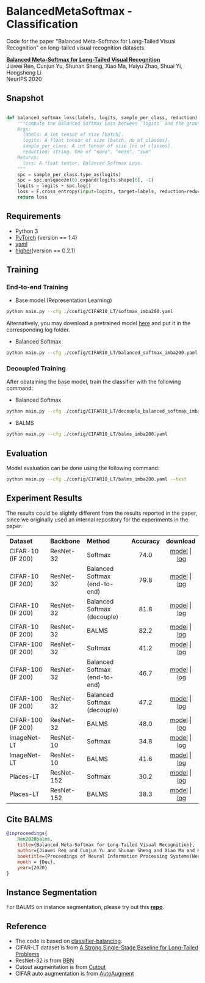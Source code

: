 # BalancedMetaSoftmax - Classification

Code for the paper "Balanced Meta-Softmax for Long-Tailed Visual Recognition" on long-tailed visual recognition datasets.

**[Balanced Meta-Softmax for Long-Tailed Visual Recognition](https://arxiv.org/abs/2007.10740)**  
Jiawei Ren, Cunjun Yu, Shunan Sheng, Xiao Ma, Haiyu Zhao, Shuai Yi, Hongsheng Li  
NeurIPS 2020

## Snapshot
```python

def balanced_softmax_loss(labels, logits, sample_per_class, reduction):
    """Compute the Balanced Softmax Loss between `logits` and the ground truth `labels`.
    Args:
      labels: A int tensor of size [batch].
      logits: A float tensor of size [batch, no_of_classes].
      sample_per_class: A int tensor of size [no of classes].
      reduction: string. One of "none", "mean", "sum"
    Returns:
      loss: A float tensor. Balanced Softmax Loss.
    """
    spc = sample_per_class.type_as(logits)
    spc = spc.unsqueeze(0).expand(logits.shape[0], -1)
    logits = logits + spc.log()
    loss = F.cross_entropy(input=logits, target=labels, reduction=reduction)
    return loss

```
## Requirements 
* Python 3
* [PyTorch](https://pytorch.org/) (version == 1.4)
* [yaml](https://pyyaml.org/wiki/PyYAMLDocumentation)
* [higher](https://github.com/facebookresearch/higher)(version == 0.2.1)



## Training
### End-to-end Training
- Base model (Representation Learning)
```bash
python main.py --cfg ./config/CIFAR10_LT/softmax_imba200.yaml
```
Alternatively, you may download a pretrained model [here](https://drive.google.com/file/d/1laY5ce0-sw3HrHBQZ2Gseo9acbG2CavK/view?usp=sharing) and put it in the corresponding log folder. 
- Balanced Softmax
```bash
python main.py --cfg ./config/CIFAR10_LT/balanced_softmax_imba200.yaml
```
### Decoupled Training
After obataining the base model, train the classifier with the following command:
- Balanced Softmax
```bash
python main.py --cfg ./config/CIFAR10_LT/decouple_balanced_softmax_imba200.yaml
```
- BALMS
```bash
python main.py --cfg ./config/CIFAR10_LT/balms_imba200.yaml
```
## Evaluation

Model evaluation can be done using the following command:
```bash
python main.py --cfg ./config/CIFAR10_LT/balms_imba200.yaml --test
```

## Experiment Results
The results could be slightly different from the results reported in the paper, since we originally used an internal repository for the experiments in the paper.
<table><tbody>
<!-- START TABLE -->
<!-- TABLE HEADER -->
<th valign="bottom", align="left">Dataset</th>
<th valign="bottom", align="left">Backbone</th>
<th valign="bottom", align="left">Method</th>
<th valign="bottom">Accuracy</th>
<th valign="bottom">download</th>

<!-- TABLE BODY -->
<tr>
<td align="left">CIFAR-10 (IF 200)</td>
<td align="left">ResNet-32</td>
<td align="left">Softmax</td>
<td align="center">74.0</td>
<td align="center"><a href="https://drive.google.com/file/d/1laY5ce0-sw3HrHBQZ2Gseo9acbG2CavK/view?usp=sharing">model</a>&nbsp;|&nbsp;<a href="https://drive.google.com/file/d/1KEyA1kaMXXJxzKaZxQK_JyFz6smvP9ib/view?usp=sharing">log</a></td>
</tr>
<tr>
<td align="left">CIFAR-10 (IF 200)</td>
<td align="left">ResNet-32</td>
<td align="left">Balanced Softmax (end-to-end)</td>
<td align="center">79.8</td>
<td align="center"><a href="https://drive.google.com/file/d/17AsyPy5mXavxXJvLiGzWIjgIyoukFSRQ/view?usp=sharing">model</a>&nbsp;|&nbsp;<a href="https://drive.google.com/file/d/1QwJq9BpkSaCVRLJcthONM7oGOD7Hqu3m/view?usp=sharing">log</a></td>
</tr>
<tr>
<td align="left">CIFAR-10 (IF 200)</td>
<td align="left">ResNet-32</td>
<td align="left">Balanced Softmax (decouple)</td>
<td align="center">81.8</td>
<td align="center"><a href="https://drive.google.com/file/d/1VztEqUdA_RCzg0oXk3rebv5EPAF5B6es/view?usp=sharing">model</a>&nbsp;|&nbsp;<a href="https://drive.google.com/file/d/13q6vDu8zMSSX9NFUGqWZe_YxH-__GCTl/view?usp=sharing">log</a></td>
</tr>
<tr>
<td align="left">CIFAR-10 (IF 200)</td>
<td align="left">ResNet-32</td>
<td align="left">BALMS</td>
<td align="center">82.2</td>
<td align="center"><a href="https://drive.google.com/file/d/1CK0mDg8tpPAxnh5ZEx4-6eX3sEdQoXGi/view?usp=sharing">model</a>&nbsp;|&nbsp;<a href="https://drive.google.com/file/d/1WhQbiUvmjxJOIS4HiBUQm2y-N5u7xXCY/view?usp=sharing">log</a></td>
</tr>
<tr>
<td align="left">CIFAR-100 (IF 200)</td>
<td align="left">ResNet-32</td>
<td align="left">Softmax</td>
<td align="center">41.2</td>
<td align="center"><a href="https://www.dropbox.com/s/63q8cf7i62aveo6/model_final.pth?dl=0">model</a>&nbsp;|&nbsp;<a href="https://drive.google.com/file/d/1xsOPbCNZsHbRUkmobFaUCHBPulRRP8Rh/view?usp=sharing">log</a></td>
</tr>
<tr>
<td align="left">CIFAR-100 (IF 200)</td>
<td align="left">ResNet-32</td>
<td align="left">Balanced Softmax (end-to-end)</td>
<td align="center">46.7</td>
<td align="center"><a href="https://drive.google.com/file/d/1Dyutyp7InoaQdePJXZDSrvhSts7y2Z6-/view?usp=sharing">model</a>&nbsp;|&nbsp;<a href="https://drive.google.com/file/d/1tMa88v-ZWPuIMzF0N0XYg9r6xCrpEn0i/view?usp=sharing">log</a></td>
</tr>
<tr>
<td align="left">CIFAR-100 (IF 200)</td>
<td align="left">ResNet-32</td>
<td align="left">Balanced Softmax (decouple)</td>
<td align="center">47.2</td>
<td align="center"><a href="https://drive.google.com/file/d/144mXXEP58hWS1y9RlNo0ThbpdThxT191/view?usp=sharing">model</a>&nbsp;|&nbsp;<a href="https://drive.google.com/file/d/1slP1eln4qq-dG_piLZ8TlGqvR_Ms8a7G/view?usp=sharing">log</a></td>
</tr>
<tr>
<td align="left">CIFAR-100 (IF 200)</td>
<td align="left">ResNet-32</td>
<td align="left">BALMS</td>
<td align="center">48.0</td>
<td align="center"><a href="https://drive.google.com/file/d/1Qc4-F1qFu6ebVEeZSJMdnE_DnMh_siit/view?usp=sharing">model</a>&nbsp;|&nbsp;<a href="https://drive.google.com/file/d/1t4uA6jqMeoeoz_UhgTA_Iog3ZhchX6P7/view?usp=sharing">log</a></td>
</tr>
<tr>
<td align="left">ImageNet-LT</td>
<td align="left">ResNet-10</td>
<td align="left">Softmax</td>
<td align="center">34.8</td>
<td align="center"><a href="https://drive.google.com/file/d/1QWoj418KRhW5JhnTk-Mu_a5ram0V9X9V/view?usp=sharing">model</a>&nbsp;|&nbsp;<a href="https://drive.google.com/file/d/1llnGZWHv7Kt5c7VE1SQbywmC_qPnhI5d/view?usp=sharing">log</a></td>
</tr>
<tr>
<td align="left">ImageNet-LT</td>
<td align="left">ResNet-10</td>
<td align="left">BALMS</td>
<td align="center">41.6</td>
<td align="center"><a href="https://drive.google.com/file/d/1v6G1xGkku5px4tombqtR8xJI-Qj1F0dI/view?usp=sharing">model</a>&nbsp;|&nbsp;<a href="https://drive.google.com/file/d/1EUfTFVocx59CZigElUALgvR6OYoiuhtD/view?usp=sharing">log</a></td>
</tr>
<tr>
<td align="left">Places-LT</td>
<td align="left">ResNet-152</td>
<td align="left">Softmax</td>
<td align="center">30.2</td>
<td align="center"><a href="https://dl.fbaipublicfiles.com/classifier-balancing/Places_LT/models/resnet152_uniform.pth">model</a>&nbsp;|&nbsp;<a href="">log</a></td>
</tr>
<tr>
<td align="left">Places-LT</td>
<td align="left">ResNet-152</td>
<td align="left">BALMS</td>
<td align="center">38.3</td>
<td align="center"><a href="https://drive.google.com/file/d/1hPW6CrXmBpvinU1rhmp2TpnkUNl9NUf0/view?usp=sharing">model</a>&nbsp;|&nbsp;<a href="https://drive.google.com/file/d/1jpcM2Su3YVJke8o78gluUEPEvua0Z4kH/view?usp=sharing">log</a></td>
</tr>

</tbody></table>


## Cite BALMS
```bibtex
@inproceedings{
    Ren2020balms,
    title={Balanced Meta-Softmax for Long-Tailed Visual Recognition},
    author={Jiawei Ren and Cunjun Yu and Shunan Sheng and Xiao Ma and Haiyu Zhao and Shuai Yi and Hongsheng Li},
    booktitle={Proceedings of Neural Information Processing Systems(NeurIPS)},
    month = {Dec},
    year={2020}
}
```

## Instance Segmentation

For BALMS on instance segmentation, please try out this [**repo**](https://github.com/Majiker/BalancedMetaSoftmax-InstanceSeg).

## Reference 
- The code is based on [classifier-balancing](https://github.com/facebookresearch/classifier-balancing).
- CIFAR-LT dataset is from [A Strong Single-Stage Baseline for Long-Tailed Problems](https://github.com/KaihuaTang/Long-Tailed-Recognition.pytorch)
- ResNet-32 is from [BBN](https://github.com/Megvii-Nanjing/BBN)
- Cutout augmentation is from [Cutout](https://github.com/uoguelph-mlrg/Cutout)
- CIFAR auto augmentation is from [AutoAugment](https://github.com/DeepVoltaire/AutoAugment)
